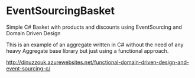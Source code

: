 # EventSourcingBasket
Simple C# Basket with products and discounts using EventSourcing and Domain Driven Design

This is an example of an aggregate written in C# without the need of any heavy Aggregate base library but just using a functional approach.

http://dinuzzouk.azurewebsites.net/functional-domain-driven-design-and-event-sourcing-c/
